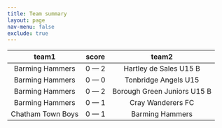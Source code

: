 ```yaml
---
title: Team summary
layout: page
nav-menu: false
exclude: true
---
```




|       team1       |    score    |            team2            |
|:-----------------:|:-----------:|:---------------------------:|
|  Barming Hammers  | 0 &mdash; 2 |   Hartley de Sales U15 B    |
|  Barming Hammers  | 0 &mdash; 0 |    Tonbridge Angels U15     |
|  Barming Hammers  | 0 &mdash; 2 | Borough Green Juniors U15 B |
|  Barming Hammers  | 0 &mdash; 1 |      Cray Wanderers FC      |
| Chatham Town Boys | 0 &mdash; 1 |       Barming Hammers       |

 <br /><br /><br />